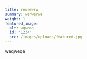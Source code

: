 ```yaml
---
title: rewrewrw
summary: werwerwe
weight: 1
featured_image:
  alt: wqwqeq
  id: '1234'
  src: /images/uploads/featured.jpg
---
```

weqweqe
